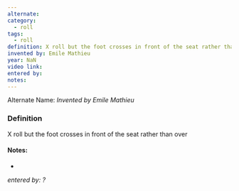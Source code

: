 ```yaml
---
alternate: 
category:
  - roll
tags:
  - roll
definition: X roll but the foot crosses in front of the seat rather than over
invented by: Emile Mathieu
year: NaN
video link: 
entered by: 
notes: 
---
```

Alternate Name: 
*Invented by Emile Mathieu*

### Definition
X roll but the foot crosses in front of the seat rather than over


#### Notes:
- 
*entered by: ?*
